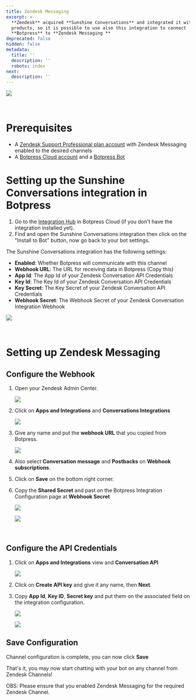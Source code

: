 ```yaml
---
title: Zendesk Messaging
excerpt: >-
  **Zendesk** acquired **Sunshine Conversations** and integrated it with their
  products, so it is possible to use also this integration to connect
  **Botpress** to **Zendesk Messaging **
deprecated: false
hidden: false
metadata:
  title: ''
  description: ''
  robots: index
next:
  description: ''
---
```

![](https://files.readme.io/6c03467-image.png)

<br />

# Prerequisites

- A [Zendesk Support Professional plan account](https://www.zendesk.com.br/pricing/support) with Zendesk Messaging enabled to the desired channels
- A [Botpress Cloud account](https://sso.botpress.cloud) and a [Botpress Bot](https://botpress.com/docs/cloud/getting-started/create-and-publish-your-chatbot/)

# Setting up the Sunshine Conversations integration in Botpress

1. Go to the [Integration Hub](https://app.botpress.cloud/hub) in Botpress Cloud (if you don't have the integration installed yet).
2. Find and open the Sunshine Conversations integration then click on the "Install to Bot" button, now go back to your bot settings.

The Sunshine Conversations integration has the following settings:

- **Enabled**: Whether Botpress will communicate with this channel
- **Webhook URL**: The URL for receiving data in Botpress (Copy this)
- **App Id**: The App Id of your Zendesk Conversation API Credentials
- **Key Id**: The Key Id of your Zendesk Conversation API Credentials
- **Key Secret**: The Key Secret of your Zendesk Conversation API Credentials
- **Webhook Secret**: The Webhook Secret of your Zendesk Conversation Integration Webhook

![](https://files.readme.io/2db5af00e37419217754e57db2fc1298a76e02be869639df446a7030574b342c-image.png)

<br />

# Setting up Zendesk Messaging

## Configure the Webhook

1. Open your Zendesk Admin Center.

   ![](https://files.readme.io/8afd375ec346818145acd9c2507c07fd4c6240cac7ab685c33dfd4c300f86154-image.png)
2. Click on **Apps and Integrations** and **Conversations Integrations**

   ![](https://files.readme.io/78bd0b1a02f131561509bc14e200c547a2ac96f892d54135cdd1fa231689baaf-image.png)
3. Give any name and put the **webhook URL** that you copied from Botpress.

   ![](https://files.readme.io/5234889a672d4f9867c17f1106257f22e5776a0e45df3a8f73b5af1963722ba3-image.png)
4. Also select **Conversation message** and **Postbacks** on **Webhook subscriptions**.
5. Click on **Save** on the bottom right corner.
6. Copy the **Shared Secret** and past on the Botpress Integration Configuration page at **Webhook Secret**

   ![](https://files.readme.io/ba2cd16a9ac0a82b3801dd8ae20a1f873b0ddf9a49c530c92e826e3fa39aea04-image.png)

   ![](https://files.readme.io/01dc560081680593182e258f8fc20f146dca7a06b5ea8fd43300a027260ca8bc-image.png)

<br />

## Configure the API Credentials

1. Click on **Apps and Integrations** view and **Conversation API**

   ![](https://files.readme.io/ed50f2a0574b20ce5bb7b2520a877aeeaeff6494a8a5a14460cdd0d17c9abee3-image.png)
2. Click on **Create API key** and give it any name, then **Next**.
3. Copy **App Id**, **Key ID**, **Secret key** and put them on the associated field on the integration configuration.

   ![](https://files.readme.io/fc96ee0c391eb6a41fdebc1c74168f96a085b7eabdaca5a4ef0dda05acf97a6c-image.png)

   ![](https://files.readme.io/949669a73a53e300e885642b75d999063781148d238eb47904ab174e6c8915cc-image.png)

## Save Configuration

Channel configuration is complete, you can now click **Save**

That's it, you may now start chatting with your bot on any channel from Zendesk Channels!

OBS: Please ensure that you enabled Zendesk Messaging for the required Zendesk Channel.